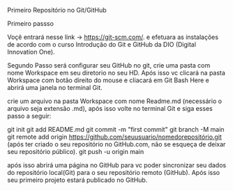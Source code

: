 Primeiro Repositório no Git/GitHub

Primeiro passso

Voçê entrará nesse link -> https://git-scm.com/.
e efetuara as instalações de acordo com o curso Introdução
do Git e GitHub da DIO (Digital Innovation One).

Segundo Passo será configurar seu GitHub no git,
crie uma pasta com nome Workspace em seu diretorio no seu
HD.
Após isso vc clicará na pasta Workspace com botão direito
do mouse e cliacará em Git Bash Here e abrirá uma janela 
no terminal Git.

crie um arquivo na pasta Workspace com nome Readme.md 
(necessário o arquivo seja extensão .md), após isso
volte no terminal Git e siga esses passo a seguir:

git init
git add README.md
git commit -m "first commit"
git branch -M main
git remote add origin https://github.com/seuusuario/nomedorepositório.git 
(após ter criado o seu repositório no GitHub.com, não
se esqueça de deixar seu repositório público).
git push -u origin main

após isso abrirá uma página no GitHub para vc poder sincronizar seu dados
do repositório local(Git) para o seu repositório remoto (GitHub).
Após isso seu primeiro projeto estará publicado no GitHub.